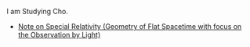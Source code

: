 <script src="https://cdnjs.cloudflare.com/ajax/libs/mathjax/2.7.5/MathJax.js?config=TeX-MML-AM_CHTML" type="text/javascript"></script>
I am Studying Cho.
* [Note on Special Relativity (Geometry of Flat Spacetime with focus on the Observation by Light)](noteSR.md)
